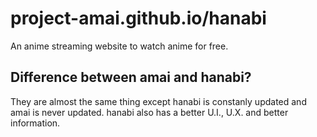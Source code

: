 # project-amai.github.io/hanabi
An anime streaming website to watch anime for free.

## Difference between amai and hanabi?
They are almost the same thing except hanabi is constanly updated and amai is never updated. hanabi also has a better U.I., U.X. and better information.
